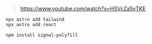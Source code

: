 > https://www.youtube.com/watch?v=HSVcZa5yTKE

```
npx astro add tailwind
npx astro add react

npm install signal-polyfill
```
